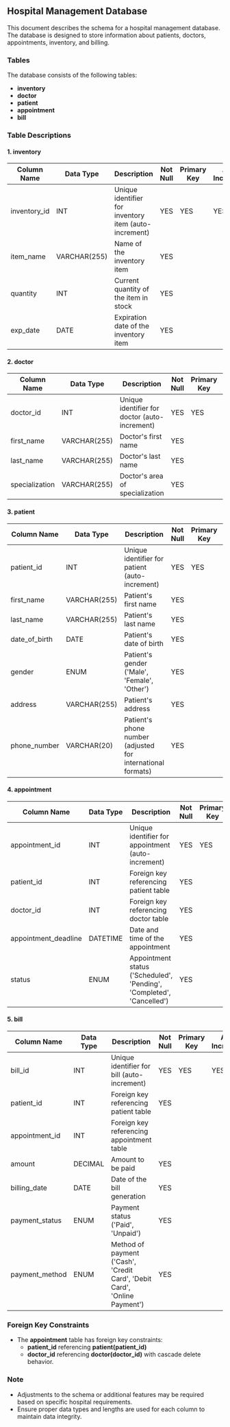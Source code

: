 ## Hospital Management Database

This document describes the schema for a hospital management database. The database is designed to store information about patients, doctors, appointments, inventory, and billing.

### Tables

The database consists of the following tables:

* **inventory**
* **doctor**
* **patient**
* **appointment**
* **bill**

### Table Descriptions

#### 1. inventory

| Column Name          | Data Type   | Description                                          | Not Null | Primary Key | Auto Increment |
|----------------------|-------------|------------------------------------------------------|----------|--------------|----------------|
| inventory_id         | INT         | Unique identifier for inventory item (auto-increment)| YES      | YES          | YES            |
| item_name            | VARCHAR(255)| Name of the inventory item                           | YES      |              |                |
| quantity             | INT         | Current quantity of the item in stock                | YES      |              |                |
| exp_date             | DATE        | Expiration date of the inventory item                | YES      |              |                |

#### 2. doctor

| Column Name     | Data Type   | Description                                     | Not Null | Primary Key | Auto Increment |
|-----------------|-------------|-------------------------------------------------|----------|--------------|----------------|
| doctor_id       | INT         | Unique identifier for doctor (auto-increment)   | YES      | YES          | YES            |
| first_name      | VARCHAR(255)| Doctor's first name                             | YES      |              |                |
| last_name       | VARCHAR(255)| Doctor's last name                              | YES      |              |                |
| specialization | VARCHAR(255)| Doctor's area of specialization                 | YES      |              |                |

#### 3. patient

| Column Name     | Data Type   | Description                                              | Not Null | Primary Key | Auto Increment |
|-----------------|-------------|----------------------------------------------------------|----------|--------------|----------------|
| patient_id      | INT         | Unique identifier for patient (auto-increment)            | YES      | YES          | YES            |
| first_name      | VARCHAR(255)| Patient's first name                                     | YES      |              |                |
| last_name       | VARCHAR(255)| Patient's last name                                      | YES      |              |                |
| date_of_birth   | DATE        | Patient's date of birth                                  | YES      |              |                |
| gender          | ENUM        | Patient's gender ('Male', 'Female', 'Other')             | YES      |              |                |
| address         | VARCHAR(255)| Patient's address                                        | YES      |              |                |
| phone_number    | VARCHAR(20) | Patient's phone number (adjusted for international formats) | YES     |              |                |

#### 4. appointment

| Column Name          | Data Type   | Description                                                   | Not Null | Primary Key | Auto Increment |
|----------------------|-------------|---------------------------------------------------------------|----------|--------------|----------------|
| appointment_id       | INT         | Unique identifier for appointment (auto-increment)             | YES      | YES          | YES            |
| patient_id           | INT         | Foreign key referencing patient table                          | YES      |              |                |
| doctor_id            | INT         | Foreign key referencing doctor table                           | YES      |              |                |
| appointment_deadline | DATETIME    | Date and time of the appointment                               | YES      |              |                |
| status               | ENUM        | Appointment status ('Scheduled', 'Pending', 'Completed', 'Cancelled') | YES  |              |                |

#### 5. bill

| Column Name     | Data Type   | Description                                                   | Not Null | Primary Key | Auto Increment |
|-----------------|-------------|---------------------------------------------------------------|----------|--------------|----------------|
| bill_id         | INT         | Unique identifier for bill (auto-increment)                   | YES      | YES          | YES            |
| patient_id      | INT         | Foreign key referencing patient table                         | YES      |              |                |
| appointment_id  | INT         | Foreign key referencing appointment table                     |          |              |                |
| amount          | DECIMAL     | Amount to be paid                                             | YES      |              |                |
| billing_date    | DATE        | Date of the bill generation                                   | YES      |              |                |
| payment_status  | ENUM        | Payment status ('Paid', 'Unpaid')                             | YES      |              |                |
| payment_method  | ENUM        | Method of payment ('Cash', 'Credit Card', 'Debit Card', 'Online Payment') | YES |              |                |

### Foreign Key Constraints

- The **appointment** table has foreign key constraints:
  - **patient_id** referencing **patient(patient_id)**
  - **doctor_id** referencing **doctor(doctor_id)** with cascade delete behavior.

### Note

- Adjustments to the schema or additional features may be required based on specific hospital requirements.
- Ensure proper data types and lengths are used for each column to maintain data integrity.
